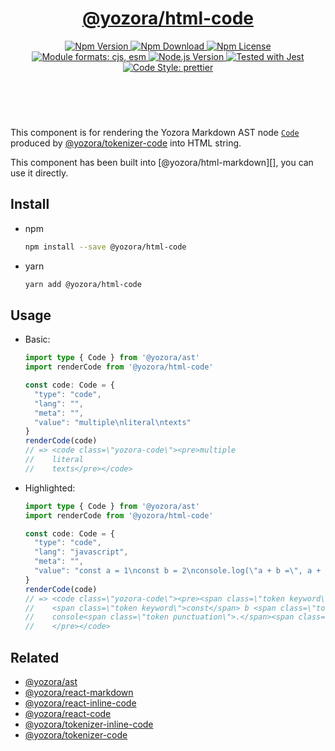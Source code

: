 <header>
  <h1 align="center">
    <a href="https://github.com/guanghechen/yozora-html/tree/main/packages/code#readme">@yozora/html-code</a>
  </h1>
  <div align="center">
    <a href="https://www.npmjs.com/package/@yozora/html-code">
      <img
        alt="Npm Version"
        src="https://img.shields.io/npm/v/@yozora/html-code.svg"
      />
    </a>
    <a href="https://www.npmjs.com/package/@yozora/html-code">
      <img
        alt="Npm Download"
        src="https://img.shields.io/npm/dm/@yozora/html-code.svg"
      />
    </a>
    <a href="https://www.npmjs.com/package/@yozora/html-code">
      <img
        alt="Npm License"
        src="https://img.shields.io/npm/l/@yozora/html-code.svg"
      />
    </a>
    <a href="#install">
      <img
        alt="Module formats: cjs, esm"
        src="https://img.shields.io/badge/module_formats-cjs%2C%20esm-green.svg"
      />
    </a>
    <a href="https://github.com/nodejs/node">
      <img
        alt="Node.js Version"
        src="https://img.shields.io/node/v/@yozora/html-code"
      />
    </a>
    <a href="https://github.com/facebook/jest">
      <img
        alt="Tested with Jest"
        src="https://img.shields.io/badge/tested_with-jest-9c465e.svg"
      />
    </a>
    <a href="https://github.com/prettier/prettier">
      <img
        alt="Code Style: prettier"
        src="https://img.shields.io/badge/code_style-prettier-ff69b4.svg?style=flat-square"
      />
    </a>
  </div>
</header>
<br/>

This component is for rendering the Yozora Markdown AST node [`Code`][@yozora/ast] 
produced by [@yozora/tokenizer-code][] into HTML string.

This component has been built into [@yozora/html-markdown][], you can use it directly.

## Install

* npm

  ```bash
  npm install --save @yozora/html-code
  ```

* yarn

  ```bash
  yarn add @yozora/html-code
  ```


## Usage

* Basic:

  ```typescript
  import type { Code } from '@yozora/ast'
  import renderCode from '@yozora/html-code'

  const code: Code = {
    "type": "code",
    "lang": "",
    "meta": "",
    "value": "multiple\nliteral\ntexts"
  }
  renderCode(code)
  // => <code class=\"yozora-code\"><pre>multiple
  //    literal
  //    texts</pre></code>
  ```

* Highlighted:

  ```typescript
  import type { Code } from '@yozora/ast'
  import renderCode from '@yozora/html-code'

  const code: Code = {
    "type": "code",
    "lang": "javascript",
    "meta": "",
    "value": "const a = 1\nconst b = 2\nconsole.log(\"a + b =\", a + b)\n"
  }
  renderCode(code)
  // => <code class=\"yozora-code\"><pre><span class=\"token keyword\">const</span> a <span class=\"token operator\">=</span> <span class=\"token number\">1</span>
  //    <span class=\"token keyword\">const</span> b <span class=\"token operator\">=</span> <span class=\"token number\">2</span>
  //    console<span class=\"token punctuation\">.</span><span class=\"token function\">log</span><span class=\"token punctuation\">(</span><span class=\"token string\">\"a + b =\"</span><span class=\"token punctuation\">,</span> a <span class=\"token operator\">+</span> b<span class=\"token punctuation\">)</span>
  //    </pre></code>
  ```

## Related

* [@yozora/ast][]
* [@yozora/react-markdown][]
* [@yozora/react-inline-code][]
* [@yozora/react-code][]
* [@yozora/tokenizer-inline-code][]
* [@yozora/tokenizer-code][]


[@yozora/ast]: https://www.npmjs.com/package/@yozora/ast#code
[@yozora/react-markdown]: https://www.npmjs.com/package/@yozora/react-markdown
[@yozora/tokenizer-inline-code]: https://www.npmjs.com/package/@yozora/tokenizer-inline-code
[@yozora/tokenizer-code]: https://www.npmjs.com/package/@yozora/tokenizer-code
[@yozora/react-inline-code]: https://www.npmjs.com/package/@yozora/react-inline-code
[@yozora/react-code]: https://www.npmjs.com/package/@yozora/react-code
[mdast]: https://github.com/syntax-tree/mdast#code